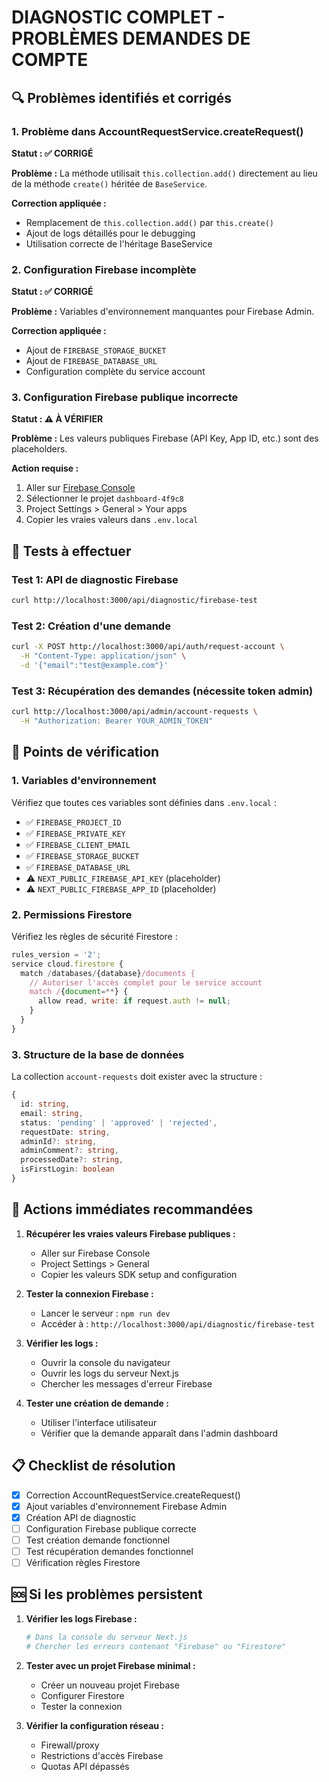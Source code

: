 # DIAGNOSTIC COMPLET - PROBLÈMES DEMANDES DE COMPTE

## 🔍 Problèmes identifiés et corrigés

### 1. **Problème dans AccountRequestService.createRequest()**
**Statut : ✅ CORRIGÉ**

**Problème :** La méthode utilisait `this.collection.add()` directement au lieu de la méthode `create()` héritée de `BaseService`.

**Correction appliquée :**
- Remplacement de `this.collection.add()` par `this.create()`
- Ajout de logs détaillés pour le debugging
- Utilisation correcte de l'héritage BaseService

### 2. **Configuration Firebase incomplète**
**Statut : ✅ CORRIGÉ**

**Problème :** Variables d'environnement manquantes pour Firebase Admin.

**Correction appliquée :**
- Ajout de `FIREBASE_STORAGE_BUCKET`
- Ajout de `FIREBASE_DATABASE_URL`
- Configuration complète du service account

### 3. **Configuration Firebase publique incorrecte**
**Statut : ⚠️ À VÉRIFIER**

**Problème :** Les valeurs publiques Firebase (API Key, App ID, etc.) sont des placeholders.

**Action requise :**
1. Aller sur [Firebase Console](https://console.firebase.google.com/)
2. Sélectionner le projet `dashboard-4f9c8`
3. Project Settings > General > Your apps
4. Copier les vraies valeurs dans `.env.local`

## 🚀 Tests à effectuer

### Test 1: API de diagnostic Firebase
```bash
curl http://localhost:3000/api/diagnostic/firebase-test
```

### Test 2: Création d'une demande
```bash
curl -X POST http://localhost:3000/api/auth/request-account \
  -H "Content-Type: application/json" \
  -d '{"email":"test@example.com"}'
```

### Test 3: Récupération des demandes (nécessite token admin)
```bash
curl http://localhost:3000/api/admin/account-requests \
  -H "Authorization: Bearer YOUR_ADMIN_TOKEN"
```

## 🔧 Points de vérification

### 1. Variables d'environnement
Vérifiez que toutes ces variables sont définies dans `.env.local` :
- ✅ `FIREBASE_PROJECT_ID`
- ✅ `FIREBASE_PRIVATE_KEY`
- ✅ `FIREBASE_CLIENT_EMAIL`
- ✅ `FIREBASE_STORAGE_BUCKET`
- ✅ `FIREBASE_DATABASE_URL`
- ⚠️ `NEXT_PUBLIC_FIREBASE_API_KEY` (placeholder)
- ⚠️ `NEXT_PUBLIC_FIREBASE_APP_ID` (placeholder)

### 2. Permissions Firestore
Vérifiez les règles de sécurité Firestore :
```javascript
rules_version = '2';
service cloud.firestore {
  match /databases/{database}/documents {
    // Autoriser l'accès complet pour le service account
    match /{document=**} {
      allow read, write: if request.auth != null;
    }
  }
}
```

### 3. Structure de la base de données
La collection `account-requests` doit exister avec la structure :
```typescript
{
  id: string,
  email: string,
  status: 'pending' | 'approved' | 'rejected',
  requestDate: string,
  adminId?: string,
  adminComment?: string,
  processedDate?: string,
  isFirstLogin: boolean
}
```

## 🎯 Actions immédiates recommandées

1. **Récupérer les vraies valeurs Firebase publiques :**
   - Aller sur Firebase Console
   - Project Settings > General
   - Copier les valeurs SDK setup and configuration

2. **Tester la connexion Firebase :**
   - Lancer le serveur : `npm run dev`
   - Accéder à : `http://localhost:3000/api/diagnostic/firebase-test`

3. **Vérifier les logs :**
   - Ouvrir la console du navigateur
   - Ouvrir les logs du serveur Next.js
   - Chercher les messages d'erreur Firebase

4. **Tester une création de demande :**
   - Utiliser l'interface utilisateur
   - Vérifier que la demande apparaît dans l'admin dashboard

## 📋 Checklist de résolution

- [x] Correction AccountRequestService.createRequest()
- [x] Ajout variables d'environnement Firebase Admin
- [x] Création API de diagnostic
- [ ] Configuration Firebase publique correcte
- [ ] Test création demande fonctionnel
- [ ] Test récupération demandes fonctionnel
- [ ] Vérification règles Firestore

## 🆘 Si les problèmes persistent

1. **Vérifier les logs Firebase :**
   ```bash
   # Dans la console du serveur Next.js
   # Chercher les erreurs contenant "Firebase" ou "Firestore"
   ```

2. **Tester avec un projet Firebase minimal :**
   - Créer un nouveau projet Firebase
   - Configurer Firestore
   - Tester la connexion

3. **Vérifier la configuration réseau :**
   - Firewall/proxy
   - Restrictions d'accès Firebase
   - Quotas API dépassés
